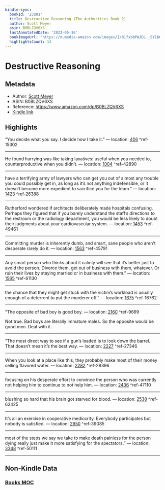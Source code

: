 ```yaml
---
kindle-sync:
  bookId: '23881'
  title: Destructive Reasoning (The Authorities Book 2)
  author: Scott Meyer
  asin: B0BLZQV6XS
  lastAnnotatedDate: '2023-05-16'
  bookImageUrl: 'https://m.media-amazon.com/images/I/81fxbbPAJDL._SY160.jpg'
  highlightsCount: 14
---
```

# Destructive Reasoning
## Metadata
* Author: [Scott Meyer](https://www.amazon.comundefined)
* ASIN: B0BLZQV6XS
* Reference: https://www.amazon.com/dp/B0BLZQV6XS
* [Kindle link](kindle://book?action=open&asin=B0BLZQV6XS)

## Highlights
“You decide what you say. I decide how I take it.” — location: [406](kindle://book?action=open&asin=B0BLZQV6XS&location=406) ^ref-15302

---
He found hurrying was like taking laxatives: useful when you needed to, counterproductive when you didn’t. — location: [1004](kindle://book?action=open&asin=B0BLZQV6XS&location=1004) ^ref-42890

---
have a terrifying army of lawyers who can get you out of almost any trouble you could possibly get in, as long as it’s not anything indefensible, or it doesn’t become more expedient to sacrifice you for the team.” — location: [1423](kindle://book?action=open&asin=B0BLZQV6XS&location=1423) ^ref-26388

---
Rutherford wondered if architects deliberately made hospitals confusing. Perhaps they figured that if you barely understand the staff’s directions to the restroom or the radiology department, you would be less likely to doubt their judgments about your cardiovascular system. — location: [1453](kindle://book?action=open&asin=B0BLZQV6XS&location=1453) ^ref-49461

---
Committing murder is inherently dumb, and smart, sane people who aren’t desperate rarely do it. — location: [1563](kindle://book?action=open&asin=B0BLZQV6XS&location=1563) ^ref-45791

---
Any smart person who thinks about it calmly will see that it’s better just to avoid the person. Divorce them, get out of business with them, whatever. Or ruin their lives by staying married or in business with them.” — location: [1565](kindle://book?action=open&asin=B0BLZQV6XS&location=1565) ^ref-61130

---
the chance that they might get stuck with the victim’s workload is usually enough of a deterrent to put the murderer off.” — location: [1675](kindle://book?action=open&asin=B0BLZQV6XS&location=1675) ^ref-16762

---
“The opposite of bad boy is good boy. — location: [2160](kindle://book?action=open&asin=B0BLZQV6XS&location=2160) ^ref-9699

Not true. Bad boys are literally immature males. So the opposite would be good men. Deal with it.

---
“The most direct way to see if a gun’s loaded is to look down the barrel. That doesn’t mean it’s the best way. — location: [2227](kindle://book?action=open&asin=B0BLZQV6XS&location=2227) ^ref-27346

---
When you look at a place like this, they probably make most of their money selling flavored water. — location: [2282](kindle://book?action=open&asin=B0BLZQV6XS&location=2282) ^ref-28396

---
focusing on his desperate effort to convince the person who was currently not helping him to continue to not help him. — location: [2436](kindle://book?action=open&asin=B0BLZQV6XS&location=2436) ^ref-47110

---
blushing so hard that his brain got starved for blood. — location: [2538](kindle://book?action=open&asin=B0BLZQV6XS&location=2538) ^ref-62425

---
It’s all an exercise in cooperative mediocrity. Everybody participates but nobody is satisfied. — location: [2950](kindle://book?action=open&asin=B0BLZQV6XS&location=2950) ^ref-39085

---
most of the steps we say we take to make death painless for the person dying really just make it more satisfying for the spectators.” — location: [3348](kindle://book?action=open&asin=B0BLZQV6XS&location=3348) ^ref-50111

---
## Non-Kindle Data
### [Books MOC](Books%20MOC.md)
